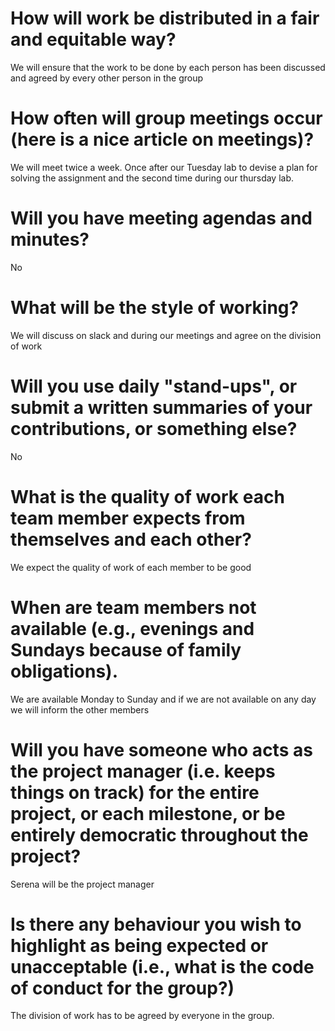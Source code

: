 # How will work be distributed in a fair and equitable way?

We will ensure that the work to be done by each person has been discussed and agreed by every other person in the group

# How often will group meetings occur (here is a nice article on meetings)?

We will meet twice a week. Once after our Tuesday lab to devise a plan for solving the assignment and the second time during our thursday lab.

# Will you have meeting agendas and minutes?

No

# What will be the style of working?

We will discuss on slack and during our meetings and agree on the division of work

# Will you use daily "stand-ups", or submit a written summaries of your contributions, or something else?

No
    
# What is the quality of work each team member expects from themselves and each other?

We expect the quality of work of each member to be good

# When are team members not available (e.g., evenings and Sundays because of family obligations).

We are available Monday to Sunday and if we are not available on any day we will inform the other members

# Will you have someone who acts as the project manager (i.e. keeps things on track) for the entire project, or each milestone, or be entirely democratic throughout the project?

Serena will be the project manager

# Is there any behaviour you wish to highlight as being expected or unacceptable (i.e., what is the code of conduct for the group?)

The division of work has to be agreed by everyone in the group. 

